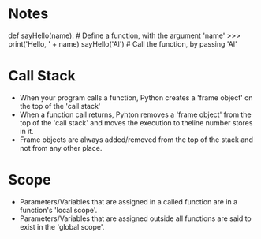 # Notes
def sayHello(name): # Define a function, with the argument 'name'
    >>> print('Hello, ' + name)
sayHello('Al') # Call the function, by passing 'Al' 

# Call Stack
- When your program calls a function, Python creates a 'frame object' on the top of the 'call stack'
- When a function call returns, Pyhton removes a 'frame object' from the top of the 'call stack' and moves the execution to theline number stores in it.
- Frame objects are always added/removed from the top of the stack and not from any other place.

 # Scope
 - Parameters/Variables that are assigned in a called function are in a function's 'local scope'.
 - Parameters/Variables that are assigned outside all functions are said to exist in the 'global scope'.